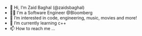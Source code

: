 - 👋 Hi, I’m Zaid Baghal (@zaidsbaghal)
- 👨‍💻 I'm a Software Engineer @Bloomberg
- 👀 I’m interested in code, engineering, music, movies and more!
- 🌱 I’m currently learning c++
- 📫 How to reach me ...

<!---
zaidsbaghal/zaidsbaghal is a ✨ special ✨ repository because its `README.md` (this file) appears on your GitHub profile.
You can click the Preview link to take a look at your changes.
--->
